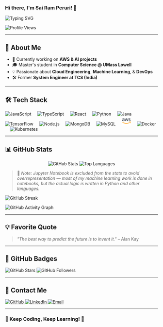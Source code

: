 ### Hi there, I'm Sai Ram Peruri! 👋

![Typing SVG](https://readme-typing-svg.herokuapp.com?font=Fira+Code&size=24&pause=1000&color=F7F7F7&center=true&vCenter=true&width=435&lines=Cloud+Engineer;AI+Enthusiast;Master's+in+CS+@+UMass+Lowell)

![Profile Views](https://komarev.com/ghpvc/?username=sairam-peruri&label=PROFILE+VIEWS&color=blue&style=for-the-badge)

---

## 🚀 About Me
- 🔭 Currently working on **AWS & AI projects**
- 🎓 Master's student in **Computer Science @ UMass Lowell**
- 💡 Passionate about **Cloud Engineering**, **Machine Learning**, & **DevOps**
- 🛠 Former **System Engineer at TCS (India)**

---

## 🛠️ Tech Stack
<div align="left">
  <img src="https://cdn.jsdelivr.net/gh/devicons/devicon/icons/javascript/javascript-original.svg" height="30" alt="JavaScript" />
  <img width="12" />
  <img src="https://cdn.jsdelivr.net/gh/devicons/devicon/icons/typescript/typescript-original.svg" height="30" alt="TypeScript" />
  <img width="12" />
  <img src="https://cdn.jsdelivr.net/gh/devicons/devicon/icons/react/react-original.svg" height="30" alt="React" />
  <img width="12" />
  <img src="https://cdn.jsdelivr.net/gh/devicons/devicon/icons/python/python-original.svg" height="30" alt="Python" />
  <img width="12" />
  <img src="https://cdn.jsdelivr.net/gh/devicons/devicon/icons/java/java-original.svg" height="30" alt="Java" />
  <img width="12" />
  <img src="https://cdn.jsdelivr.net/gh/devicons/devicon/icons/tensorflow/tensorflow-original.svg" height="30" alt="TensorFlow" />
  <img width="12" />
  <img src="https://cdn.jsdelivr.net/gh/devicons/devicon/icons/nodejs/nodejs-original.svg" height="30" alt="Node.js" />
  <img width="12" />
  <img src="https://cdn.jsdelivr.net/gh/devicons/devicon/icons/mongodb/mongodb-original.svg" height="30" alt="MongoDB" />
  <img width="12" />
  <img src="https://cdn.jsdelivr.net/gh/devicons/devicon/icons/mysql/mysql-original.svg" height="30" alt="MySQL" />
  <img width="12" />
  <img src="https://raw.githubusercontent.com/devicons/devicon/master/icons/amazonwebservices/amazonwebservices-original-wordmark.svg" height="30" alt="AWS" />
  <img width="12" />
  <img src="https://cdn.jsdelivr.net/gh/devicons/devicon/icons/docker/docker-original.svg" height="30" alt="Docker" />
  <img width="12" />
  <img src="https://cdn.jsdelivr.net/gh/devicons/devicon/icons/kubernetes/kubernetes-plain.svg" height="30" alt="Kubernetes" />
</div>

---

## 📊 GitHub Stats
<div align="center">
  <img src="https://github-readme-stats.vercel.app/api?username=sairam-peruri&show_icons=true&include_all_commits=true&count_private=true&theme=dracula&hide_border=false" height="150" alt="GitHub Stats" />
  <img src="https://github-readme-stats.vercel.app/api/top-langs/?username=sairam-peruri&hide=Jupyter%20Notebook&layout=compact&langs_count=5&theme=dracula&hide_border=false" height="150" alt="Top Languages" />
</div>

> 📝 *Note: Jupyter Notebook is excluded from the stats to avoid overrepresentation — most of my machine learning work is done in notebooks, but the actual logic is written in Python and other languages.*

![GitHub Streak](https://streak-stats.demolab.com?user=sairam-peruri&theme=dracula)

![GitHub Activity Graph](https://github-readme-activity-graph.vercel.app/graph?username=sairam-peruri&theme=dracula)

---

## 💡 Favorite Quote
> *"The best way to predict the future is to invent it."* – Alan Kay

---

## 🌟 GitHub Badges
![GitHub Stars](https://img.shields.io/github/stars/sairam-peruri?style=social)
![GitHub Followers](https://img.shields.io/github/followers/sairam-peruri?style=social)

---

## 🎯 Contact Me
<div align="left">
  <a href="https://github.com/sairam-peruri" target="_blank">
    <img src="https://img.shields.io/badge/GitHub-181717?style=for-the-badge&logo=github&logoColor=white" height="35" alt="GitHub" />
  </a>
  <a href="https://www.linkedin.com/in/sairamperuri" target="_blank">
    <img src="https://img.shields.io/badge/LinkedIn-0077B5?style=for-the-badge&logo=linkedin&logoColor=white" height="35" alt="LinkedIn" />
  </a>
  <a href="mailto:sairam_peruri@student.uml.edu" target="_blank">
    <img src="https://img.shields.io/badge/Email-D14836?style=for-the-badge&logo=gmail&logoColor=white" height="35" alt="Email" />
  </a>
</div>

---

### 🚀 Keep Coding, Keep Learning! 🚀
